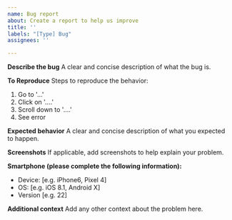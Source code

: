 ```yaml
---
name: Bug report
about: Create a report to help us improve
title: ''
labels: "[Type] Bug"
assignees: ''

---
```


**Describe the bug**
A clear and concise description of what the bug is.

**To Reproduce**
Steps to reproduce the behavior:
1. Go to '...'
2. Click on '....'
3. Scroll down to '....'
4. See error

**Expected behavior**
A clear and concise description of what you expected to happen.

**Screenshots**
If applicable, add screenshots to help explain your problem.

**Smartphone (please complete the following information):**
 - Device: [e.g. iPhone6, Pixel 4]
 - OS: [e.g. iOS 8.1,  Android X]
 - Version [e.g. 22]

**Additional context**
Add any other context about the problem here.
